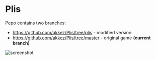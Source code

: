 # Plis

Pepo contains two branches:
- https://github.com/akkez/Plis/tree/plis - modified version
- https://github.com/akkez/Plis/tree/master - original game **(current branch)**

![screenshot](http://i.imgur.com/AcqqaeH.png)
